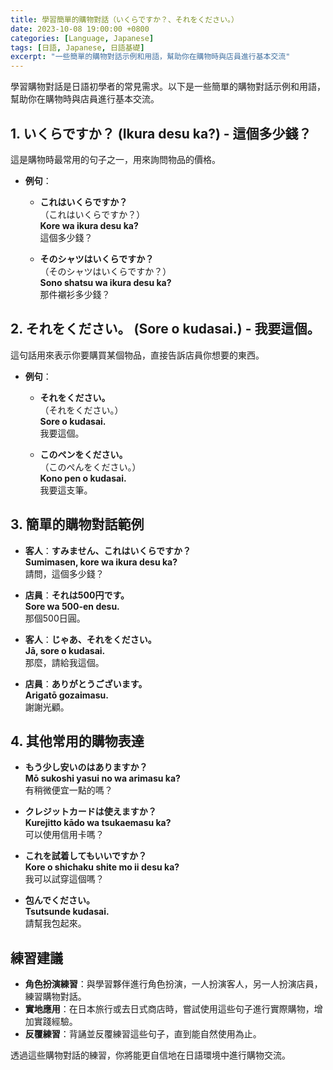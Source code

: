 ```yaml
---
title: 學習簡單的購物對話（いくらですか？、それをください。）
date: 2023-10-08 19:00:00 +0800
categories: [Language, Japanese]
tags: [日語, Japanese, 日語基礎] 
excerpt: "一些簡單的購物對話示例和用語，幫助你在購物時與店員進行基本交流"
---
```


學習購物對話是日語初學者的常見需求。以下是一些簡單的購物對話示例和用語，幫助你在購物時與店員進行基本交流。

## **1. いくらですか？ (Ikura desu ka?) - 這個多少錢？**
這是購物時最常用的句子之一，用來詢問物品的價格。

- **例句**：
  - **これはいくらですか？**  
    （これはいくらですか？）  
    **Kore wa ikura desu ka?**  
    這個多少錢？
  
  - **そのシャツはいくらですか？**  
    （そのシャツはいくらですか？）  
    **Sono shatsu wa ikura desu ka?**  
    那件襯衫多少錢？

## **2. それをください。 (Sore o kudasai.) - 我要這個。**
這句話用來表示你要購買某個物品，直接告訴店員你想要的東西。

- **例句**：
  - **それをください。**  
    （それをください。）  
    **Sore o kudasai.**  
    我要這個。

  - **このペンをください。**  
    （このぺんをください。）  
    **Kono pen o kudasai.**  
    我要這支筆。

## **3. 簡單的購物對話範例**
- **客人**：**すみません、これはいくらですか？**  
  **Sumimasen, kore wa ikura desu ka?**  
  請問，這個多少錢？
  
- **店員**：**それは500円です。**  
  **Sore wa 500-en desu.**  
  那個500日圓。

- **客人**：**じゃあ、それをください。**  
  **Jā, sore o kudasai.**  
  那麼，請給我這個。

- **店員**：**ありがとうございます。**  
  **Arigatō gozaimasu.**  
  謝謝光顧。

## **4. 其他常用的購物表達**
- **もう少し安いのはありますか？**  
  **Mō sukoshi yasui no wa arimasu ka?**  
  有稍微便宜一點的嗎？
  
- **クレジットカードは使えますか？**  
  **Kurejitto kādo wa tsukaemasu ka?**  
  可以使用信用卡嗎？
  
- **これを試着してもいいですか？**  
  **Kore o shichaku shite mo ii desu ka?**  
  我可以試穿這個嗎？

- **包んでください。**  
  **Tsutsunde kudasai.**  
  請幫我包起來。

## **練習建議**
- **角色扮演練習**：與學習夥伴進行角色扮演，一人扮演客人，另一人扮演店員，練習購物對話。
- **實地應用**：在日本旅行或去日式商店時，嘗試使用這些句子進行實際購物，增加實踐經驗。
- **反覆練習**：背誦並反覆練習這些句子，直到能自然使用為止。

透過這些購物對話的練習，你將能更自信地在日語環境中進行購物交流。
